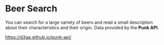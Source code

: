# Beer Search

You can search for a large variety of beers and read a small description about their characteristics and their origin. Data provided by the **Punk API**.

https://d3ga.github.io/punk-api/
